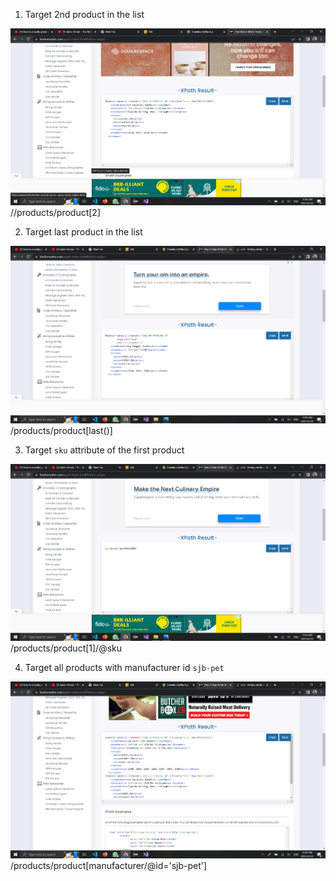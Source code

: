 1. Target 2nd product in the list

![image info](../assignments/Ques1.png)
//products/product[2]


2. Target last product in the list

![image info](../assignments/Ques2.png)
/products/product[last()]

3. Target `sku` attribute of the first product

![image info](../assignments/Ques3.png)
/products/product[1]/@sku

4. Target all products with manufacturer id `sjb-pet`

![image info](../assignments/Ques4.png)
/products/product[manufacturer/@id='sjb-pet']